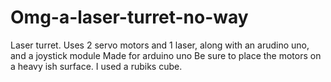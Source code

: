 # Omg-a-laser-turret-no-way
Laser turret. Uses 2 servo motors and 1 laser, along with an arudino uno, and a joystick module
Made for arduino uno
Be sure to place the motors on a heavy ish surface. I used a rubiks cube.
